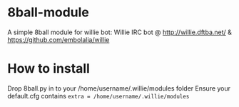 # 8ball-module

A simple 8ball module for willie bot: Willie IRC bot @  http://willie.dftba.net/ & https://github.com/embolalia/willie

# How to install

Drop 8ball.py in to your /home/username/.willie/modules folder
Ensure your default.cfg contains `extra = /home/username/.willie/modules`